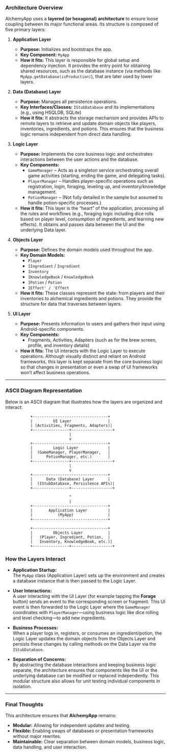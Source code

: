 ### Architecture Overview

AlchemyApp uses a **layered (or hexagonal) architecture** to ensure loose coupling between its major functional areas. Its structure is composed of five primary layers:

1. **Application Layer**  
   - **Purpose:** Initializes and bootstraps the app.  
   - **Key Component:** `MyApp`  
   - **How it fits:** This layer is responsible for global setup and dependency injection. It provides the entry point for obtaining shared resources, such as the database instance (via methods like `MyApp.getDatabase(isProduction)`), that are later used by lower layers.

2. **Data (Database) Layer**  
   - **Purpose:** Manages all persistence operations.  
   - **Key Interfaces/Classes:** `IStubDatabase` and its implementations (e.g., using HSQLDB, SQLite)  
   - **How it fits:** It abstracts the storage mechanism and provides APIs to remote layers to retrieve and update domain objects like players, inventories, ingredients, and potions. This ensures that the business logic remains independent from direct data handling.

3. **Logic Layer**  
   - **Purpose:** Implements the core business logic and orchestrates interactions between the user actions and the database.  
   - **Key Components:**  
     - `GameManager` – Acts as a singleton service orchestrating overall game activities (starting, ending the game, and delegating tasks).  
     - `PlayerManager` – Handles player-specific operations such as registration, login, foraging, leveling up, and inventory/knowledge management.  
     - `PotionManager` – (Not fully detailed in the sample but assumed to handle potion-specific processes.)  
   - **How it fits:** This layer is the “heart” of the application, processing all the rules and workflows (e.g., foraging logic including dice rolls based on player level, consumption of ingredients, and learning new effects). It obtains and passes data between the UI and the underlying Data layer.

4. **Objects Layer**  
   - **Purpose:** Defines the domain models used throughout the app.  
   - **Key Domain Models:**  
     - `Player`  
     - `IIngredient` / `Ingredient`  
     - `Inventory`  
     - `IKnowledgeBook` / `KnowledgeBook`  
     - `IPotion` / `Potion`  
     - `IEffect' / 'Effect` 
   - **How it fits:** These classes represent the state: from players and their inventories to alchemical ingredients and potions. They provide the structure for data that traverses between layers.

5. **UI Layer**  
   - **Purpose:** Presents information to users and gathers their input using Android-specific components.  
   - **Key Components:**  
     - Fragments, Activities, Adapters (such as for the brew screen, profile, and inventory details)  
   - **How it fits:** The UI interacts with the Logic Layer to execute operations. Although visually distinct and reliant on Android frameworks, this layer is kept separate from the core business logic so that changes in presentation or even a swap of UI frameworks won’t affect business operations.

---

### ASCII Diagram Representation

Below is an ASCII diagram that illustrates how the layers are organized and interact:

```
           +---------------------------------+
           |         UI Layer                |
           | (Activities, Fragments, Adapters)|
           +----------------+------------------+
                            |
                            v
           +---------------------------------+
           |         Logic Layer             |
           |  (GameManager, PlayerManager,   |
           |      PotionManager, etc.)       |
           +----------------+------------------+
                            |
                            v
           +---------------------------------+
           |      Data (Database) Layer      |
           |  (IStubDatabase, Persistence APIs)|
           +----------------+------------------+

                            ^
                            |
           +---------------------------------+
           |       Application Layer         |
           |           (MyApp)               |
           +---------------------------------+

           +---------------------------------+
           |         Objects Layer           |
           |   (Player, Ingredient, Potion,  |
           |   Inventory, KnowledgeBook, etc.)|
           +----------------+------------------+
```

### How the Layers Interact

- **Application Startup:**  
  The `MyApp` class (Application Layer) sets up the environment and creates a database instance that is then passed to the Logic Layer.

- **User Interactions:**  
  A user interacting with the UI Layer (for example tapping the **Forage** button) sends an event to the corresponding screen or fragment. This UI event is then forwarded to the Logic Layer where the `GameManager` coordinates with `PlayerManager`—using business logic like dice rolling and level checking—to add new ingredients.

- **Business Processes:**  
  When a player logs in, registers, or consumes an ingredient/potion, the Logic Layer updates the domain objects from the Objects Layer and persists these changes by calling methods on the Data Layer via the `IStubDatabase`.

- **Separation of Concerns:**  
  By abstracting the database interactions and keeping business logic separate, the architecture ensures that components like the UI or the underlying database can be modified or replaced independently. This modular structure also allows for unit testing individual components in isolation.

---

### Final Thoughts

This architecture ensures that **AlchemyApp** remains:
- **Modular:** Allowing for independent updates and testing.
- **Flexible:** Enabling swaps of databases or presentation frameworks without major rewrites.
- **Maintainable:** Clear separation between domain models, business logic, data handling, and user interaction.